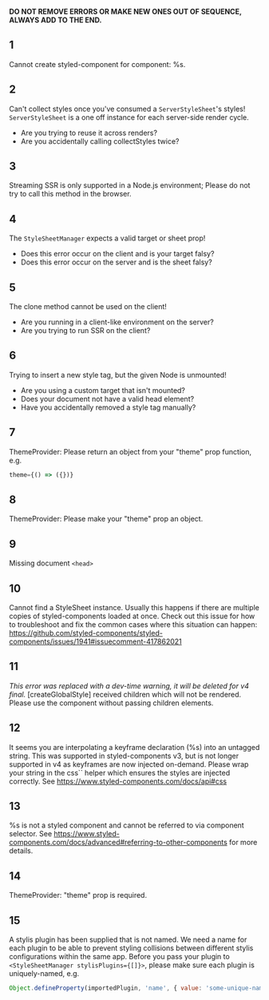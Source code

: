 **DO NOT REMOVE ERRORS OR MAKE NEW ONES OUT OF SEQUENCE, ALWAYS ADD TO THE END.**

## 1

Cannot create styled-component for component: %s.

## 2

Can't collect styles once you've consumed a `ServerStyleSheet`'s styles! `ServerStyleSheet` is a one off instance for each server-side render cycle.

- Are you trying to reuse it across renders?
- Are you accidentally calling collectStyles twice?

## 3

Streaming SSR is only supported in a Node.js environment; Please do not try to call this method in the browser.

## 4

The `StyleSheetManager` expects a valid target or sheet prop!

- Does this error occur on the client and is your target falsy?
- Does this error occur on the server and is the sheet falsy?

## 5

The clone method cannot be used on the client!

- Are you running in a client-like environment on the server?
- Are you trying to run SSR on the client?

## 6

Trying to insert a new style tag, but the given Node is unmounted!

- Are you using a custom target that isn't mounted?
- Does your document not have a valid head element?
- Have you accidentally removed a style tag manually?

## 7

ThemeProvider: Please return an object from your "theme" prop function, e.g.

```js
theme={() => ({})}
```

## 8

ThemeProvider: Please make your "theme" prop an object.

## 9

Missing document `<head>`

## 10

Cannot find a StyleSheet instance. Usually this happens if there are multiple copies of styled-components loaded at once. Check out this issue for how to troubleshoot and fix the common cases where this situation can happen: https://github.com/styled-components/styled-components/issues/1941#issuecomment-417862021

## 11

_This error was replaced with a dev-time warning, it will be deleted for v4 final._ [createGlobalStyle] received children which will not be rendered. Please use the component without passing children elements.

## 12

It seems you are interpolating a keyframe declaration (%s) into an untagged string. This was supported in styled-components v3, but is not longer supported in v4 as keyframes are now injected on-demand. Please wrap your string in the css\`\` helper which ensures the styles are injected correctly. See https://www.styled-components.com/docs/api#css

## 13

%s is not a styled component and cannot be referred to via component selector. See https://www.styled-components.com/docs/advanced#referring-to-other-components for more details.

## 14

ThemeProvider: "theme" prop is required.

## 15

A stylis plugin has been supplied that is not named. We need a name for each plugin to be able to prevent styling collisions between different stylis configurations within the same app. Before you pass your plugin to `<StyleSheetManager stylisPlugins={[]}>`, please make sure each plugin is uniquely-named, e.g.

```js
Object.defineProperty(importedPlugin, 'name', { value: 'some-unique-name' });
```
